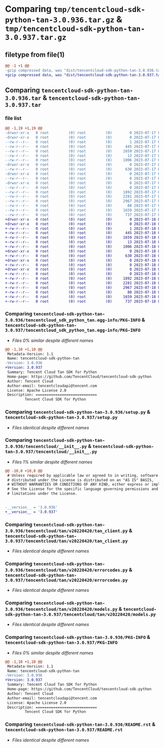 # Comparing `tmp/tencentcloud-sdk-python-tan-3.0.936.tar.gz` & `tmp/tencentcloud-sdk-python-tan-3.0.937.tar.gz`

## filetype from file(1)

```diff
@@ -1 +1 @@
-gzip compressed data, was "dist/tencentcloud-sdk-python-tan-3.0.936.tar", last modified: Mon Jul 17 00:35:00 2023, max compression
+gzip compressed data, was "dist/tencentcloud-sdk-python-tan-3.0.937.tar", last modified: Tue Jul 18 00:30:49 2023, max compression
```

## Comparing `tencentcloud-sdk-python-tan-3.0.936.tar` & `tencentcloud-sdk-python-tan-3.0.937.tar`

### file list

```diff
@@ -1,19 +1,19 @@
-drwxr-xr-x   0 root         (0) root         (0)        0 2023-07-17 00:35:00.000000 tencentcloud-sdk-python-tan-3.0.936/
-drwxr-xr-x   0 root         (0) root         (0)        0 2023-07-17 00:35:00.000000 tencentcloud-sdk-python-tan-3.0.936/tencentcloud_sdk_python_tan.egg-info/
--rw-r--r--   0 root         (0) root         (0)        1 2023-07-17 00:35:00.000000 tencentcloud-sdk-python-tan-3.0.936/tencentcloud_sdk_python_tan.egg-info/dependency_links.txt
--rw-r--r--   0 root         (0) root         (0)      445 2023-07-17 00:35:00.000000 tencentcloud-sdk-python-tan-3.0.936/tencentcloud_sdk_python_tan.egg-info/SOURCES.txt
--rw-r--r--   0 root         (0) root         (0)     1659 2023-07-17 00:35:00.000000 tencentcloud-sdk-python-tan-3.0.936/tencentcloud_sdk_python_tan.egg-info/PKG-INFO
--rw-r--r--   0 root         (0) root         (0)       13 2023-07-17 00:35:00.000000 tencentcloud-sdk-python-tan-3.0.936/tencentcloud_sdk_python_tan.egg-info/top_level.txt
--rw-r--r--   0 root         (0) root         (0)     1006 2023-07-17 00:35:00.000000 tencentcloud-sdk-python-tan-3.0.936/setup.py
-drwxr-xr-x   0 root         (0) root         (0)        0 2023-07-17 00:35:00.000000 tencentcloud-sdk-python-tan-3.0.936/tencentcloud/
--rw-r--r--   0 root         (0) root         (0)      630 2023-07-17 00:35:00.000000 tencentcloud-sdk-python-tan-3.0.936/tencentcloud/__init__.py
-drwxr-xr-x   0 root         (0) root         (0)        0 2023-07-17 00:35:00.000000 tencentcloud-sdk-python-tan-3.0.936/tencentcloud/tan/
--rw-r--r--   0 root         (0) root         (0)        0 2023-07-17 00:35:00.000000 tencentcloud-sdk-python-tan-3.0.936/tencentcloud/tan/__init__.py
-drwxr-xr-x   0 root         (0) root         (0)        0 2023-07-17 00:35:00.000000 tencentcloud-sdk-python-tan-3.0.936/tencentcloud/tan/v20220420/
--rw-r--r--   0 root         (0) root         (0)        0 2023-07-17 00:35:00.000000 tencentcloud-sdk-python-tan-3.0.936/tencentcloud/tan/v20220420/__init__.py
--rw-r--r--   0 root         (0) root         (0)     1892 2023-07-17 00:35:00.000000 tencentcloud-sdk-python-tan-3.0.936/tencentcloud/tan/v20220420/tan_client.py
--rw-r--r--   0 root         (0) root         (0)     2281 2023-07-17 00:35:00.000000 tencentcloud-sdk-python-tan-3.0.936/tencentcloud/tan/v20220420/errorcodes.py
--rw-r--r--   0 root         (0) root         (0)     2967 2023-07-17 00:35:00.000000 tencentcloud-sdk-python-tan-3.0.936/tencentcloud/tan/v20220420/models.py
--rw-r--r--   0 root         (0) root         (0)       88 2023-07-17 00:35:00.000000 tencentcloud-sdk-python-tan-3.0.936/setup.cfg
--rw-r--r--   0 root         (0) root         (0)     1659 2023-07-17 00:35:00.000000 tencentcloud-sdk-python-tan-3.0.936/PKG-INFO
--rw-r--r--   0 root         (0) root         (0)      737 2023-07-17 00:35:00.000000 tencentcloud-sdk-python-tan-3.0.936/README.rst
+drwxr-xr-x   0 root         (0) root         (0)        0 2023-07-18 00:30:49.000000 tencentcloud-sdk-python-tan-3.0.937/
+drwxr-xr-x   0 root         (0) root         (0)        0 2023-07-18 00:30:49.000000 tencentcloud-sdk-python-tan-3.0.937/tencentcloud_sdk_python_tan.egg-info/
+-rw-r--r--   0 root         (0) root         (0)        1 2023-07-18 00:30:49.000000 tencentcloud-sdk-python-tan-3.0.937/tencentcloud_sdk_python_tan.egg-info/dependency_links.txt
+-rw-r--r--   0 root         (0) root         (0)      445 2023-07-18 00:30:49.000000 tencentcloud-sdk-python-tan-3.0.937/tencentcloud_sdk_python_tan.egg-info/SOURCES.txt
+-rw-r--r--   0 root         (0) root         (0)     1659 2023-07-18 00:30:49.000000 tencentcloud-sdk-python-tan-3.0.937/tencentcloud_sdk_python_tan.egg-info/PKG-INFO
+-rw-r--r--   0 root         (0) root         (0)       13 2023-07-18 00:30:49.000000 tencentcloud-sdk-python-tan-3.0.937/tencentcloud_sdk_python_tan.egg-info/top_level.txt
+-rw-r--r--   0 root         (0) root         (0)     1006 2023-07-18 00:30:49.000000 tencentcloud-sdk-python-tan-3.0.937/setup.py
+drwxr-xr-x   0 root         (0) root         (0)        0 2023-07-18 00:30:49.000000 tencentcloud-sdk-python-tan-3.0.937/tencentcloud/
+-rw-r--r--   0 root         (0) root         (0)      630 2023-07-18 00:30:49.000000 tencentcloud-sdk-python-tan-3.0.937/tencentcloud/__init__.py
+drwxr-xr-x   0 root         (0) root         (0)        0 2023-07-18 00:30:49.000000 tencentcloud-sdk-python-tan-3.0.937/tencentcloud/tan/
+-rw-r--r--   0 root         (0) root         (0)        0 2023-07-18 00:30:49.000000 tencentcloud-sdk-python-tan-3.0.937/tencentcloud/tan/__init__.py
+drwxr-xr-x   0 root         (0) root         (0)        0 2023-07-18 00:30:49.000000 tencentcloud-sdk-python-tan-3.0.937/tencentcloud/tan/v20220420/
+-rw-r--r--   0 root         (0) root         (0)        0 2023-07-18 00:30:49.000000 tencentcloud-sdk-python-tan-3.0.937/tencentcloud/tan/v20220420/__init__.py
+-rw-r--r--   0 root         (0) root         (0)     1892 2023-07-18 00:30:49.000000 tencentcloud-sdk-python-tan-3.0.937/tencentcloud/tan/v20220420/tan_client.py
+-rw-r--r--   0 root         (0) root         (0)     2281 2023-07-18 00:30:49.000000 tencentcloud-sdk-python-tan-3.0.937/tencentcloud/tan/v20220420/errorcodes.py
+-rw-r--r--   0 root         (0) root         (0)     2967 2023-07-18 00:30:49.000000 tencentcloud-sdk-python-tan-3.0.937/tencentcloud/tan/v20220420/models.py
+-rw-r--r--   0 root         (0) root         (0)       88 2023-07-18 00:30:49.000000 tencentcloud-sdk-python-tan-3.0.937/setup.cfg
+-rw-r--r--   0 root         (0) root         (0)     1659 2023-07-18 00:30:49.000000 tencentcloud-sdk-python-tan-3.0.937/PKG-INFO
+-rw-r--r--   0 root         (0) root         (0)      737 2023-07-18 00:30:49.000000 tencentcloud-sdk-python-tan-3.0.937/README.rst
```

### Comparing `tencentcloud-sdk-python-tan-3.0.936/tencentcloud_sdk_python_tan.egg-info/PKG-INFO` & `tencentcloud-sdk-python-tan-3.0.937/tencentcloud_sdk_python_tan.egg-info/PKG-INFO`

 * *Files 0% similar despite different names*

```diff
@@ -1,10 +1,10 @@
 Metadata-Version: 1.1
 Name: tencentcloud-sdk-python-tan
-Version: 3.0.936
+Version: 3.0.937
 Summary: Tencent Cloud Tan SDK for Python
 Home-page: https://github.com/TencentCloud/tencentcloud-sdk-python
 Author: Tencent Cloud
 Author-email: tencentcloudapi@tencent.com
 License: Apache License 2.0
 Description: ============================
         Tencent Cloud SDK for Python
```

### Comparing `tencentcloud-sdk-python-tan-3.0.936/setup.py` & `tencentcloud-sdk-python-tan-3.0.937/setup.py`

 * *Files identical despite different names*

### Comparing `tencentcloud-sdk-python-tan-3.0.936/tencentcloud/__init__.py` & `tencentcloud-sdk-python-tan-3.0.937/tencentcloud/__init__.py`

 * *Files 1% similar despite different names*

```diff
@@ -10,8 +10,8 @@
 # Unless required by applicable law or agreed to in writing, software
 # distributed under the License is distributed on an "AS IS" BASIS,
 # WITHOUT WARRANTIES OR CONDITIONS OF ANY KIND, either express or implied.
 # See the License for the specific language governing permissions and
 # limitations under the License.
 
 
-__version__ = '3.0.936'
+__version__ = '3.0.937'
```

### Comparing `tencentcloud-sdk-python-tan-3.0.936/tencentcloud/tan/v20220420/tan_client.py` & `tencentcloud-sdk-python-tan-3.0.937/tencentcloud/tan/v20220420/tan_client.py`

 * *Files identical despite different names*

### Comparing `tencentcloud-sdk-python-tan-3.0.936/tencentcloud/tan/v20220420/errorcodes.py` & `tencentcloud-sdk-python-tan-3.0.937/tencentcloud/tan/v20220420/errorcodes.py`

 * *Files identical despite different names*

### Comparing `tencentcloud-sdk-python-tan-3.0.936/tencentcloud/tan/v20220420/models.py` & `tencentcloud-sdk-python-tan-3.0.937/tencentcloud/tan/v20220420/models.py`

 * *Files identical despite different names*

### Comparing `tencentcloud-sdk-python-tan-3.0.936/PKG-INFO` & `tencentcloud-sdk-python-tan-3.0.937/PKG-INFO`

 * *Files 0% similar despite different names*

```diff
@@ -1,10 +1,10 @@
 Metadata-Version: 1.1
 Name: tencentcloud-sdk-python-tan
-Version: 3.0.936
+Version: 3.0.937
 Summary: Tencent Cloud Tan SDK for Python
 Home-page: https://github.com/TencentCloud/tencentcloud-sdk-python
 Author: Tencent Cloud
 Author-email: tencentcloudapi@tencent.com
 License: Apache License 2.0
 Description: ============================
         Tencent Cloud SDK for Python
```

### Comparing `tencentcloud-sdk-python-tan-3.0.936/README.rst` & `tencentcloud-sdk-python-tan-3.0.937/README.rst`

 * *Files identical despite different names*

